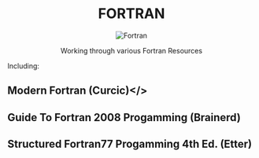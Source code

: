 <div align="center">
<!-- Title: -->
  <a href="https://github.com/https://github.com/ssoehdata/FORTRAN/">   
    <!-- <img src="https://github.com/ssoehdata/SQL/blob/main/postgresql.jpg" height="100"> -->
  </a>


# FORTRAN
![Fortran](https://a11ybadges.com/badge?logo=fortran)

Working through various Fortran Resources 

</div>
Including: 

## Modern Fortran (Curcic)</>
## Guide To Fortran 2008 Progamming (Brainerd)
## Structured Fortran77 Progamming 4th Ed. (Etter) 

